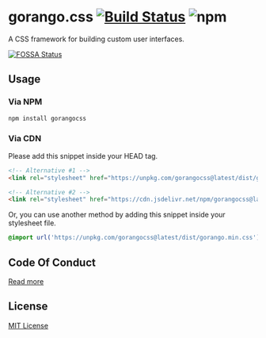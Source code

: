 
# gorango.css [![Build Status](https://travis-ci.com/KawanuaDev/gorangocss.svg?branch=master)](https://travis-ci.com/KawanuaDev/gorangocss) ![npm](https://img.shields.io/npm/v/gorangocss)

A CSS framework for building custom user interfaces.

[![FOSSA Status](https://app.fossa.com/api/projects/git%2Bgithub.com%2FKawanuaDev%2Fgorangocss.svg?type=small)](https://app.fossa.com/projects/git%2Bgithub.com%2FKawanuaDev%2Fgorangocss?ref=badge_small)

## Usage

### Via NPM

```bash
npm install gorangocss
```

### Via CDN

Please add this snippet inside your HEAD tag.

```html
<!-- Alternative #1 -->
<link rel="stylesheet" href="https://unpkg.com/gorangocss@latest/dist/gorango.min.css" crossorigin="anonymous">

<!-- Alternative #2 -->
<link rel="stylesheet" href="https://cdn.jsdelivr.net/npm/gorangocss@latest/dist/gorango.min.css" crossorigin="anonymous">
```

Or, you can use another method by adding this snippet inside your stylesheet file.

```css
@import url('https://unpkg.com/gorangocss@latest/dist/gorango.min.css');
```

## Code Of Conduct

[Read more](https://github.com/KawanuaDev/gorangocss/blob/master/CODE_OF_CONDUCT.md)

## License

[MIT License](https://github.com/KawanuaDev/gorangocss/blob/master/LICENSE)
